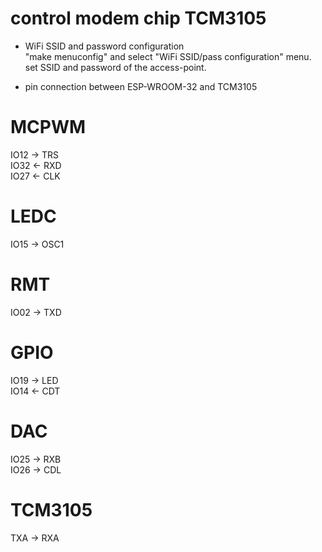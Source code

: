 # control modem chip TCM3105

* WiFi SSID and password configuration  
"make menuconfig" and select "WiFi SSID/pass configuration" menu.
set SSID and password of the access-point.

* pin connection between ESP-WROOM-32 and TCM3105

# MCPWM
IO12 -> TRS  
IO32 <- RXD  
IO27 <- CLK  

# LEDC
IO15 -> OSC1  

# RMT
IO02 -> TXD  

# GPIO
IO19 -> LED  
IO14 <- CDT  

# DAC
IO25 -> RXB  
IO26 -> CDL  

# TCM3105
TXA -> RXA
